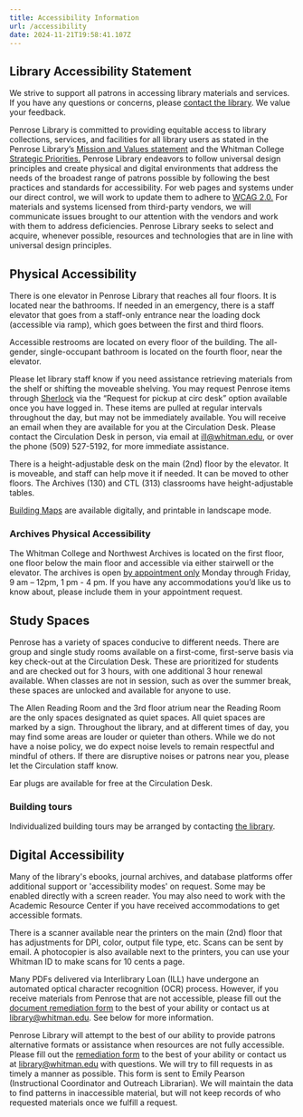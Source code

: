 ```yaml
---
title: Accessibility Information
url: /accessibility
date: 2024-11-21T19:58:41.107Z
---
```

## Library Accessibility Statement

We strive to support all patrons in accessing library materials and services. If you have any questions or concerns, please [contact the library](https://library.whitman.edu/contact_librarystaff/). We value your feedback.

Penrose Library is committed to providing equitable access to library collections, services, and facilities for all library users as stated in the Penrose Library’s [Mission and Values statement](https://library.whitman.edu/about_the_library/#penrose-mission-and-values-statement) and the Whitman College [Strategic Priorities.](https://www.whitman.edu/newsroom/archive/2017/strategic-priorities) Penrose Library endeavors to follow universal design principles and create physical and digital environments that address the needs of the broadest range of patrons possible by following the best practices and standards for accessibility. For web pages and systems under our direct control, we will work to update them to adhere to [WCAG 2.0.](https://www.w3.org/WAI/standards-guidelines/wcag/) For materials and systems licensed from third-party vendors, we will communicate issues brought to our attention with the vendors and work with them to address deficiencies. Penrose Library seeks to select and acquire, whenever possible, resources and technologies that are in line with universal design principles.

## Physical Accessibility

There is one elevator in Penrose Library that reaches all four floors. It is located near the bathrooms. If needed in an emergency, there is a staff elevator that goes from a staff-only entrance near the loading dock (accessible via ramp), which goes between the first and third floors.

Accessible restrooms are located on every floor of the building. The all-gender, single-occupant bathroom is located on the fourth floor, near the elevator. 

Please let library staff know if you need assistance retrieving materials from the shelf or shifting the moveable shelving. You may request Penrose items through [Sherlock](https://sherlock.whitman.edu/discovery/search?vid=01ALLIANCE_WHITC:WHITC_NEW&lang=en) via the “Request for pickup at circ desk” option available once you have logged in. These items are pulled at regular intervals throughout the day, but may not be immediately available. You will receive an email when they are available for you at the Circulation Desk. Please contact the Circulation Desk in person, via email at [ill@whitman.edu](mailto:ill@whitman.edu), or over the phone (509) 527-5192, for more immediate assistance.

There is a height-adjustable desk on the main (2nd) floor by the elevator. It is moveable, and staff can help move it if needed. It can be moved to other floors. The Archives (130) and CTL (313) classrooms have height-adjustable tables. 

[Building Maps](https://library.whitman.edu/map/) are available digitally, and printable in landscape mode.

### Archives Physical Accessibility

The Whitman College and Northwest Archives is located on the first floor, one floor below the main floor and accessible via either stairwell or the elevator. The archives is open [by appointment only](https://wcna.youcanbook.me/) Monday through Friday, 9 am – 12pm, 1 pm - 4 pm. If you have any accommodations you’d like us to know about, please include them in your appointment request. 

## Study Spaces

Penrose has a variety of spaces conducive to different needs. There are group and single study rooms available on a first-come, first-serve basis via key check-out at the Circulation Desk. These are prioritized for students and are checked out for 3 hours, with one additional 3 hour renewal available. When classes are not in session, such as over the summer break, these spaces are unlocked and available for anyone to use.

The Allen Reading Room and the 3rd floor atrium near the Reading Room are the only spaces designated as quiet spaces. All quiet spaces are marked by a sign. Throughout the library, and at different times of day, you may find some areas are louder or quieter than others. While we do not have a noise policy, we do expect noise levels to remain respectful and mindful of others. If there are disruptive noises or patrons near you, please let the Circulation staff know.

Ear plugs are available for free at the Circulation Desk. 

### Building tours

Individualized building tours may be arranged by contacting [the library](https://library.whitman.edu/contact_librarystaff/). 

## Digital Accessibility

Many of the library's ebooks, journal archives, and database platforms offer additional support or 'accessibility modes' on request. Some may be enabled directly with a screen reader. You may also need to work with the Academic Resource Center if you have received accommodations to get accessible formats. 

There is a scanner available near the printers on the main (2nd) floor that has adjustments for DPI, color, output file type, etc. Scans can be sent by email. A photocopier is also available next to the printers, you can use your Whitman ID to make scans for 10 cents a page.

Many PDFs delivered via Interlibrary Loan (ILL) have undergone an automated optical character recognition (OCR) process. However, if you receive materials from Penrose that are not accessible, please fill out the [document remediation form](https://docs.google.com/forms/d/e/1FAIpQLSfQ2N29D31VdMwPZ6Fex9HvWTbwfNxnb_i-212wlHxr46V_gg/viewform?usp=sf_link) to the best of your ability or contact us at library@whitman.edu. See below for more information.

Penrose Library will attempt to the best of our ability to provide patrons alternative formats or assistance when resources are not fully accessible. Please fill out the [remediation form](https://docs.google.com/forms/d/e/1FAIpQLSfQ2N29D31VdMwPZ6Fex9HvWTbwfNxnb_i-212wlHxr46V_gg/viewform?usp=sf_link) to the best of your ability or contact us at library@whitman.edu with questions. We will try to fill requests in as timely a manner as possible. This form is sent to Emily Pearson (Instructional Coordinator and Outreach Librarian). We will maintain the data to find patterns in inaccessible material, but will not keep records of who requested materials once we fulfill a request.
